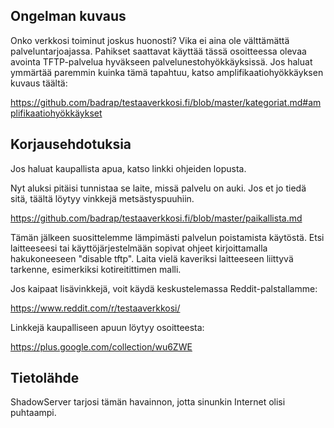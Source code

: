 ## Ongelman kuvaus

Onko verkkosi toiminut joskus huonosti? Vika ei aina ole välttämättä
palveluntarjoajassa. Pahikset saattavat käyttää tässä osoitteessa
olevaa avointa TFTP-palvelua hyväkseen palvelunestohyökkäyksissä.
Jos haluat ymmärtää paremmin kuinka tämä tapahtuu, katso 
amplifikaatiohyökkäyksen kuvaus täältä:

<https://github.com/badrap/testaaverkkosi.fi/blob/master/kategoriat.md#amplifikaatiohyökkäykset>

## Korjausehdotuksia

Jos haluat kaupallista apua, katso linkki ohjeiden lopusta.  

Nyt aluksi pitäisi tunnistaa se laite, missä palvelu on auki.
Jos et jo tiedä sitä, täältä löytyy vinkkejä metsästyspuuhiin.

<https://github.com/badrap/testaaverkkosi.fi/blob/master/paikallista.md>

Tämän jälkeen suosittelemme lämpimästi palvelun poistamista käytöstä. Etsi laitteeseesi tai käyttöjärjestelmään sopivat ohjeet kirjoittamalla hakukoneeseen "disable tftp". Laita vielä kaveriksi laitteeseen liittyvä tarkenne, esimerkiksi kotireitittimen malli.

Jos kaipaat lisävinkkejä, voit käydä keskustelemassa Reddit-palstallamme:

<https://www.reddit.com/r/testaaverkkosi/>

Linkkejä kaupalliseen apuun löytyy osoitteesta:

<https://plus.google.com/collection/wu6ZWE>

## Tietolähde

ShadowServer tarjosi tämän havainnon, jotta sinunkin 
Internet olisi puhtaampi.
